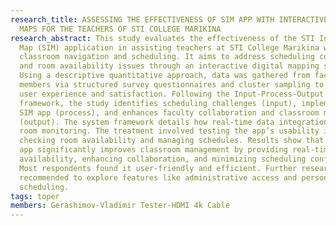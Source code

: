 ```yaml
---
research_title: ASSESSING THE EFFECTIVENESS OF SIM APP WITH INTERACTIVE ROOM
  MAPS FOR THE TEACHERS OF STI COLLEGE MARIKINA
research_abstract: This study evaluates the effectiveness of the STI Integrated
  Map (SIM) application in assisting teachers at STI College Marikina with
  classroom navigation and scheduling. It aims to address scheduling conflicts
  and room availability issues through an interactive digital mapping system.
  Using a descriptive quantitative approach, data was gathered from faculty
  members via structured survey questionnaires and cluster sampling to assess
  user experience and satisfaction. Following the Input-Process-Output (IPO)
  framework, the study identifies scheduling challenges (input), implements the
  SIM app (process), and enhances faculty collaboration and classroom management
  (output). The system framework details how real-time data integration improves
  room monitoring. The treatment involved testing the app’s usability in
  checking room availability and managing schedules. Results show that the SIM
  app significantly improves classroom management by providing real-time room
  availability, enhancing collaboration, and minimizing scheduling conflicts.
  Most respondents found it user-friendly and efficient. Further research is
  recommended to explore features like administrative access and personalized
  scheduling.
tags: toper
members: Gerashimov-Vladimir Tester-HDMI 4k Cable
---
```

